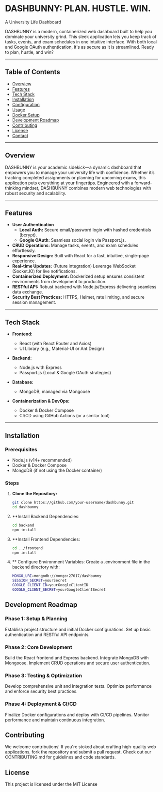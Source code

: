 # DASHBUNNY: PLAN. HUSTLE. WIN.

A University Life Dashboard

DASHBUNNY is a modern, containerized web dashboard built to help you dominate your university grind. This sleek application lets you keep track of tasks, events, and exam schedules in one intuitive interface. With both local and Google OAuth authentication, it's as secure as it is streamlined. Ready to plan, hustle, and win?

---

## Table of Contents

- [Overview](#overview)
- [Features](#features)
- [Tech Stack](#tech-stack)
- [Installation](#installation)
- [Configuration](#configuration)
- [Usage](#usage)
- [Docker Setup](#docker-setup)
- [Development Roadmap](#development-roadmap)
- [Contributing](#contributing)
- [License](#license)
- [Contact](#contact)

---

## Overview

DASHBUNNY is your academic sidekick—a dynamic dashboard that empowers you to manage your university life with confidence. Whether it’s tracking completed assignments or planning for upcoming exams, this application puts everything at your fingertips. Engineered with a forward-thinking mindset, DASHBUNNY combines modern web technologies with robust security and scalability.

---

## Features

- **User Authentication**
  - **Local Auth:** Secure email/password login with hashed credentials (bcrypt).
  - **Google OAuth:** Seamless social login via Passport.js.
- **CRUD Operations:** Manage tasks, events, and exam schedules effortlessly.
- **Responsive Design:** Built with React for a fast, intuitive, single-page experience.
- **Real-time Updates:** (Future integration) Leverage WebSocket (Socket.IO) for live notifications.
- **Containerized Deployment:** Dockerized setup ensures consistent environments from development to production.
- **RESTful API:** Robust backend with Node.js/Express delivering seamless data exchange.
- **Security Best Practices:** HTTPS, Helmet, rate limiting, and secure session management.

---

## Tech Stack

- **Frontend:**
  - React (with React Router and Axios)
  - UI Library (e.g., Material-UI or Ant Design)

- **Backend:**
  - Node.js with Express
  - Passport.js (Local & Google OAuth strategies)

- **Database:**
  - MongoDB, managed via Mongoose

- **Containerization & DevOps:**
  - Docker & Docker Compose
  - CI/CD using GitHub Actions (or a similar tool)

---

## Installation

### Prerequisites

- Node.js (v14+ recommended)
- Docker & Docker Compose
- MongoDB (if not using the Docker container)

### Steps

1. **Clone the Repository:**

   ```bash
   git clone https://github.com/your-username/dashbunny.git
   cd dashbunny

2. **Install Backend Dependencies:
   ```bash
   cd backend
   npm install
   
3. **Install Frontend Dependencies:
   ```bash
   cd ../frontend
   npm install

4. ** Configure Environment Variables:
   Create a .environment file in the backend directory with:
   ```bash
   MONGO_URI=mongodb://mongo:27017/dashbunny
   SESSION_SECRET=yourSecret
   GOOGLE_CLIENT_ID=yourGoogleClientID
   GOOGLE_CLIENT_SECRET=yourGoogleClientSecret

 ## Development Roadmap

### Phase 1: Setup & Planning
Establish project structure and initial Docker configurations.
Set up basic authentication and RESTful API endpoints.
### Phase 2: Core Development
Build the React frontend and Express backend.
Integrate MongoDB with Mongoose.
Implement CRUD operations and secure user authentication.
### Phase 3: Testing & Optimization
Develop comprehensive unit and integration tests.
Optimize performance and enforce security best practices.
### Phase 4: Deployment & CI/CD
Finalize Docker configurations and deploy with CI/CD pipelines.
Monitor performance and maintain continuous integration.

## Contributing

We welcome contributions! If you're stoked about crafting high-quality web applications, fork the repository and submit a pull request. Check out our CONTRIBUTING.md for guidelines and code standards.

## License
This project is licensed under the MIT License

